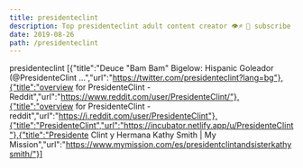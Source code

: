 ```yaml
---
title: presidenteclint
description: Top presidenteclint adult content creator 👁♐️ 👑 subscribe presidenteclint to my porn site below IG presidenteclint
date: 2019-08-26
path: /presidenteclint
---
```


presidenteclint
[{"title":"Deuce \"Bam Bam\" Bigelow: Hispanic Goleador (@PresidenteClint ...","url":"https://twitter.com/presidenteclint?lang=bg"},{"title":"overview for PresidenteClint - Reddit","url":"https://www.reddit.com/user/PresidenteClint/"},{"title":"overview for PresidenteClint - reddit","url":"https://i.reddit.com/user/PresidenteClint"},{"title":"PresidenteClint","url":"https://incubator.netlify.app/u/PresidenteClint"},{"title":"Presidente Clint y Hermana Kathy Smith | My Mission","url":"https://www.mymission.com/es/presidentclintandsisterkathysmith/"}]

